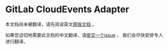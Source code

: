 # GitLab CloudEvents Adapter

本文档尚未被翻译，请先阅读英文[原版文档](../../../adapters/gitlab.md) 。

如果您迫切地需要此文档的中文翻译，请[提交一个issue](https://github.com/cloudevents/spec/issues) ，
我们会尽快安排专人进行翻译。